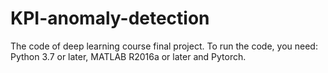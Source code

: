 # KPI-anomaly-detection
The code of deep learning course final project.
To run the code, you need: Python 3.7 or later, MATLAB R2016a or later and Pytorch.
